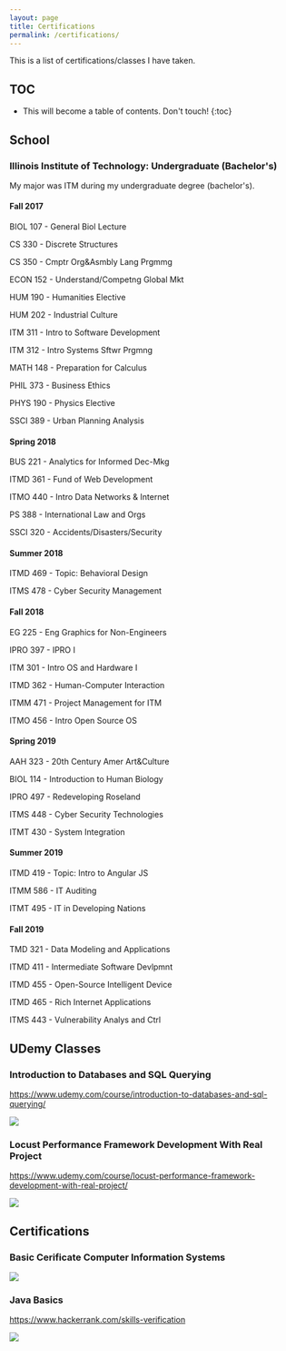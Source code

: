 ```yaml
---
layout: page
title: Certifications
permalink: /certifications/
---
```


This is a list of certifications/classes I have taken.

## TOC
* This will become a table of contents. Don't touch!
{:toc}

## School

### Illinois Institute of Technology: Undergraduate (Bachelor's)

My major was ITM during my undergraduate degree (bachelor's).


#### Fall 2017
BIOL 107 - General Biol Lecture

CS 330 - Discrete Structures

CS 350 - Cmptr Org&Asmbly Lang Prgmmg

ECON 152 - Understand/Competng Global Mkt

HUM 190 - Humanities Elective

HUM 202 - Industrial Culture

ITM 311 - Intro to Software Development

ITM 312 - Intro Systems Sftwr Prgmng

MATH 148 - Preparation for Calculus

PHIL 373 - Business Ethics

PHYS 190 - Physics Elective

SSCI 389 - Urban Planning Analysis

#### Spring 2018
BUS 221	- Analytics for Informed Dec-Mkg

ITMD 361 - Fund of Web Development

ITMO 440 - Intro Data Networks & Internet

PS 388 - International Law and Orgs

SSCI 320 - Accidents/Disasters/Security

#### Summer 2018
ITMD 469 - Topic: Behavioral Design

ITMS 478 - Cyber Security Management

#### Fall 2018
EG   225 - Eng Graphics for Non-Engineers

IPRO 397 - IPRO I

ITM 301 - Intro OS and Hardware I

ITMD 362 - Human-Computer Interaction

ITMM 471 - Project Management for ITM

ITMO 456 - Intro Open Source OS


#### Spring 2019

AAH 323	- 20th Century Amer Art&Culture

BIOL 114 - Introduction to Human Biology

IPRO 497 - Redeveloping Roseland

ITMS 448 - Cyber Security Technologies

ITMT 430 - System Integration

#### Summer 2019
ITMD 419 - Topic: Intro to Angular JS

ITMM 586 - IT Auditing

ITMT 495 - IT in Developing Nations



#### Fall 2019
TMD 321 - Data Modeling and Applications

ITMD 411 - Intermediate Software Devlpmnt

ITMD 455 - Open-Source Intelligent Device

ITMD 465 - Rich Internet Applications

ITMS 443 - Vulnerability Analys and Ctrl


 

## UDemy Classes

### Introduction to Databases and SQL Querying

<https://www.udemy.com/course/introduction-to-databases-and-sql-querying/>

![](/static/images/udemy-certificates/UC-83eab193-a368-4c1b-9a8b-5dce0a11d2f5.jpg)

### Locust Performance Framework Development With Real Project
<https://www.udemy.com/course/locust-performance-framework-development-with-real-project/>

![](/static/images/udemy-certificates/UC-e44458f2-0c17-4b61-a55e-1a199d2fb152.jpg)


## Certifications

### Basic Cerificate Computer Information Systems

![](/static/images/udemy-certificates/BasicCert.jpg)

### Java Basics

<https://www.hackerrank.com/skills-verification>

![](/static/images/udemy-certificates/canvas.jpg)